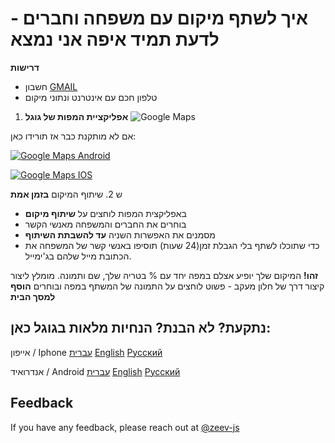 
# איך לשתף מיקום עם משפחה וחברים - לדעת תמיד איפה אני נמצא

**דרישות**
- חשבון [GMAIL](https://gmail.com/)
- טלפון חכם עם אינטרנט ונתוני מיקום

1. **אפליקציית המפות של גוגל**  ![Google Maps](https://www.google.com/images/branding/lockups/1x/lockup_maps_color_131x24dp.png)


אם לא מותקנת כבר אז תורידו כאן:

[![Google Maps Android](https://lh3.googleusercontent.com/q1k2l5CwMV31JdDXcpN4Ey7O43PxnjAuZBTmcHEwQxVuv_2wCE2gAAQMWxwNUC2FYEOnYgFPOpw6kmHJWuEGeIBLTj9CuxcOEeU8UXyzWJq4NJM3lg=s0)](https://play.google.com/store/apps/details?id=com.google.android.apps.maps)

[![Google Maps IOS](https://upload.wikimedia.org/wikipedia/commons/thumb/3/3c/Download_on_the_App_Store_Badge.svg/135px-Download_on_the_App_Store_Badge.svg.png)](https://apps.apple.com/us/app/google-maps/id585027354)

ש 
2. שיתוף המיקום **בזמן אמת**

   
   - באפליקצית המפות לוחצים על **שיתוף מיקום**
   - בוחרים את החברים והמשפחה מאנשי הקשר
   - מסמנים את האפשרות השניה **עד להשבתת השיתוף**
   - כדי שתוכלו לשתף בלי הגבלת זמן(24 שעות) תוסיפו באנשי קשר של המשפחה את הכתובת מייל שלהם בג'ימייל. 


   **זהו!** המיקום שלך יופיע אצלם במפה יחד עם % בטריה שלך, שם ותמונה.
   מומלץ ליצור קיצור דרך של חלון מעקב - פשוט לוחצים על התמונה של המשתף במפה ובוחרים **הוסף למסך הבית**
   
## נתקעת? לא הבנת? הנחיות מלאות בגוגל כאן:

  אייפון / Iphone [עברית](https://support.google.com/maps/answer/7326816?hl=iw&co=GENIE.Platform%3DiOS&oco=0)    [English](https://support.google.com/maps/answer/7326816?hl=en&co=GENIE.Platform%3DiOS&oco=0)     [Русский](https://support.google.com/maps/answer/7326816?hl=ru&co=GENIE.Platform%3DiOS&oco=0)
  
  אנדרואיד / Android [עברית](https://support.google.com/maps/answer/7326816?hl=iw&co=GENIE.Platform%3DAndroid&oco=0)    [English](https://support.google.com/maps/answer/7326816?hl=en&co=GENIE.Platform%3DAndroid&oco=0)     [Русский](https://support.google.com/maps/answer/7326816?hl=ru&co=GENIE.Platform%3DAndroid&oco=0)



## Feedback

If you have any feedback, please reach out at [@zeev-js](https://github.com/zeev-js)

